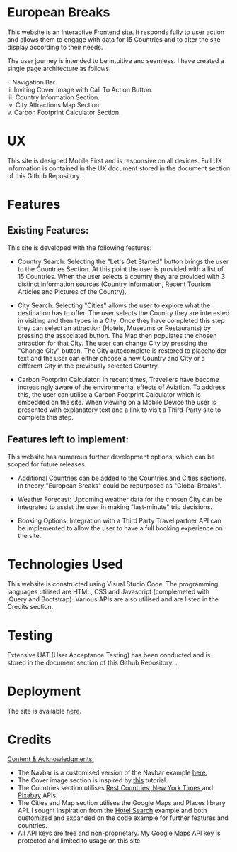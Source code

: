 # European Breaks

This website is an Interactive Frontend site. It responds fully to user action and allows them to engage with data for 15 Countries and to alter the site display according to their needs.

The user journey is intended to be intuitive and seamless. I have created a single page architecture as follows:

i. Navigation Bar.<br>
ii. Inviting Cover Image with Call To Action Button.<br>
iii. Country Information Section.<br>
iv. City Attractions Map Section.<br>
v. Carbon Footprint Calculator Section.<br>

# UX

This site is designed Mobile First and is responsive on all devices. Full UX information is contained in the UX document stored in the document section of this Github Repository.<br>

# Features

## Existing Features:

This site is developed with the following features:<br>

- Country Search: Selecting the "Let's Get Started" button brings the user to the Countries Section. At this point the user is provided with a list of 15 Countries. When the user selects a country they are provided with 3 distinct information sources (Country Information, Recent Tourism Articles and Pictures of the Country).

- City Search: Selecting "Cities" allows the user to explore what the destination has to offer. The user selects the Country they are interested in visiting and then types in a City. Once they have completed this step they can select an attraction (Hotels, Museums or Restaurants) by pressing the associated button. The Map then populates the chosen attraction for that City. The user can change City by pressing the "Change City" button. The City autocomplete is restored to placeholder text and the user can either choose a new Country and City or a different City in the previously selected Country.

- Carbon Footprint Calculator: In recent times, Travellers have become increasingly aware of the environmental effects of Aviation. To address this, the user can utilise a Carbon Footprint Calculator which is embedded on the site. When viewing on a Mobile Device the user is presented with explanatory text and a link to visit a Third-Party site to complete this step.

## Features left to implement:

This website has numerous further development options, which can be scoped for future releases.<br>

- Additional Countries can be added to the Countries and Cities sections. In theory "European Breaks" could be repurposed as "Global Breaks".

- Weather Forecast: Upcoming weather data for the chosen City can be integrated to assist the user in making "last-minute" trip decisions.

- Booking Options: Integration with a Third Party Travel partner API can be implemented to allow the user to have a full booking experience on the site.

# Technologies Used

This website is constructed using Visual Studio Code. The programming languages utilised are HTML, CSS and Javascript (complemeted with jQuery and Bootstrap). Various APIs are also utilised and are listed in the Credits section.

# Testing

Extensive UAT (User Acceptance Testing) has been conducted and is stored in the document section of this Github Repository. .<br>

# Deployment

The site is available [here.](https://david-connaughton.github.io/Travel-Website/)

# Credits

<ins>Content & Acknowledgments:</ins><br>

- The Navbar is a customised version of the Navbar example [here.](https://bootswatch.com/3/simplex/)
- The Cover image section is inspired by [this](https://www.w3schools.com/howto/howto_css_hero_image.asp) tutorial.
- The Countries section utilises [Rest Countries, ](https://restcountries.eu/) [New York Times ](https://developer.nytimes.com/docs/articlesearch-product/1/overview) and [Pixabay](https://pixabay.com/api/docs/) APIs.
- The Cities and Map section utilises the Google Maps and Places library API. I sought inspiration from the [Hotel Search](https://developers.google.com/maps/documentation/javascript/examples/places-autocomplete-hotelsearch) example and both customized and expanded on the code example for further features and countries.
- All API keys are free and non-proprietary. My Google Maps API key is protected and limited to usage on this site.
